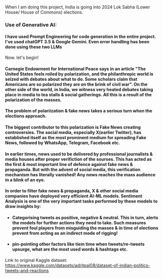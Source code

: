 When I am doing this project, India is going into 2024 Lok Sabha (Lower House/ House of Commons) elections.
### ****Use of Generative AI:**** 

#### I have used Prompt Engineering for code generation in the entire project. I've used chatGPT 3.5 & Google Gemini. Even error handling has been done using these two LLMs

Now. let's begin!

#### ****Carnegie Endowment for International Peace**** says in an article "The United States feels roiled by polarization, and the philanthropic world is seized with debates about what to do. Some scholars claim that Americans are so polarized they are on the brink of civil war". On the other side of the world, in India, we witness very heated debates taking place in media to tea stalls & social gatherings. All this is a result of the polarization of the masses.
#### The problem of polariization & fake news takes a serious turn when the elections approach.
#### The biggest contributor to this polarization is Fake News creating controversies. The social media, especially X(earlier Twitter), has established itself as the most prominent medium for spreading Fake News, followed by WhatsApp, Telegram, Facebook etc.

#### In earlier times, news used to be delivered by professional journalists & media houses after proper verifiction of the sourses. This has acted as the first & most important line of defence against fake news & propaganda. But with the advent of social media, this verification mechanism has literally vanished! Any news reaches the mass audience in a blink of an eye.

#### In order to filter fake news & propaganda, X & other social media companies have deployed very efficient AI-ML models. ****Sentiment Analysis**** is one of the very important tasks performed by these models to draw insights by:

 * #### Categorising tweets as positive, negative & neutral. This in turn, alerts the models for further actions they need to take. Such measures prevent foul players from misguiding the masses & in time of elections prevent from acting as an indirect mode of rigging!

 * #### pin-pointing other factors like tiem time when tweets/re-tweets upsurge, what are the most used words & hashtags etc.

Link to original Kaggle dataset: https://www.kaggle.com/datasets/adritpal08/dataset-of-indian-politics-tweets-and-reactions
